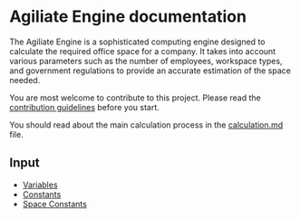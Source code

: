 # Agiliate Engine documentation

The Agiliate Engine is a sophisticated computing engine designed to calculate the required office space for a company. It takes into account various parameters such as the number of employees, workspace types, and government regulations to provide an accurate estimation of the space needed.

You are most welcome to contribute to this project. Please read the [contribution guidelines](./contribution.md) before you start.

You should read about the main calculation process in the [calculation.md](./calculation.md) file.

## Input
- [Variables](./variables.md)
- [Constants](./constants.md)
- [Space Constants](./space_constants.md)
